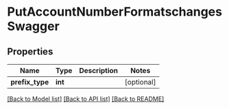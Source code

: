 # PutAccountNumberFormatschangesSwagger

## Properties
Name | Type | Description | Notes
------------ | ------------- | ------------- | -------------
**prefix_type** | **int** |  | [optional] 

[[Back to Model list]](../README.md#documentation-for-models) [[Back to API list]](../README.md#documentation-for-api-endpoints) [[Back to README]](../README.md)


